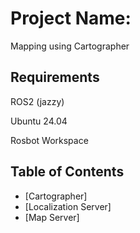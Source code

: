 # Project Name:
Mapping using Cartographer
## Requirements
ROS2 (jazzy)

Ubuntu 24.04

Rosbot Workspace

## Table of Contents
- [Cartographer]
- [Localization Server]
- [Map Server]
 
